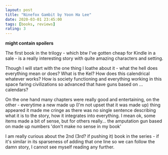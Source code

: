 ```yaml
---
layout: post
title: "Ninefox Gambit by Yoon Ha Lee"
date: 2020-03-01 23:45:00
tags: [books, reviews]
rating: 3
---
```


__might contain spoilers__

The first book in the trilogy - which btw I've gotten cheap for Kindle in a sale - is a really interesting story with quite amazing characters and setting. 

Though I will start with the one thing I loathe about it - what the hell does everything mean or does? What is the Kel? How does this calendrical whatever works? How is society functioning and everything working in this space faring civilizations so advanced that have guns based on ... calendars?

On the one hand many chapters were really good and entertaining, on the other - everytime a new made up (I'm not upset that it was made up) thing appeared it made me cringe as there was no single sentence describing what it is to the story, how it integrates into everything. I mean ok, some items made a bit of sense, but for others really... the amputation gun based on made up numbers 'don't make no sense in my book'

I am really curious about the 2nd (3rd? if pushing it) book in the series - if it's similar in its sparseness of adding that one line so we can follow the damn story, I cannot see myself reading any further.